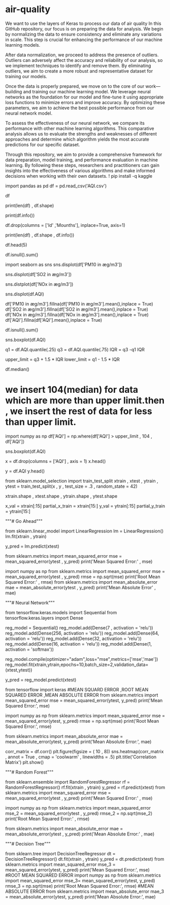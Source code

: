 # air-quality
We want to use the layers of Keras to process our data of air quality 
In this GitHub repository, our focus is on preparing the data for analysis. We begin by normalizing the data to ensure consistency and eliminate any variations in scale. This step is crucial for enhancing the performance of our machine learning models.

After data normalization, we proceed to address the presence of outliers. Outliers can adversely affect the accuracy and reliability of our analysis, so we implement techniques to identify and remove them. By eliminating outliers, we aim to create a more robust and representative dataset for training our models.

Once the data is properly prepared, we move on to the core of our work—building and training our machine learning model. We leverage neural networks as the foundation for our model and fine-tune it using appropriate loss functions to minimize errors and improve accuracy. By optimizing these parameters, we aim to achieve the best possible performance from our neural network model.

To assess the effectiveness of our neural network, we compare its performance with other machine learning algorithms. This comparative analysis allows us to evaluate the strengths and weaknesses of different approaches and determine which algorithm yields the most accurate predictions for our specific dataset.

Through this repository, we aim to provide a comprehensive framework for data preparation, model training, and performance evaluation in machine learning. By following these steps, researchers and practitioners can gain insights into the effectiveness of various algorithms and make informed decisions when working with their own datasets.
! pip install -q kaggle

import pandas as pd
df = pd.read_csv('AQI.csv')

df

print(len(df) , df.shape)

print(df.info())

df.drop(columns = ['Id' ,'Mounths'], inplace=True, axis=1)

print(len(df) , df.shape , df.info())

df.head(5)

df.isnull().sum()

import seaborn as sns
sns.displot(df['PM10 in æg/m3'])

sns.displot(df['SO2 in æg/m3'])

sns.distplot(df['NOx  in æg/m3'])

sns.displot(df.AQI)

df['PM10 in æg/m3'].fillna(df['PM10 in æg/m3'].mean(),inplace = True)
df['SO2 in æg/m3'].fillna(df['SO2 in æg/m3'].mean(),inplace = True)
df['NOx  in æg/m3'].fillna(df['NOx  in æg/m3'].mean(),inplace = True)
df['AQI'].fillna(df['AQI'].mean(),inplace = True)

df.isnull().sum()

sns.boxplot(df.AQI)

q1 = df.AQI.quantile(.25)
q3 = df.AQI.quantile(.75)
IQR = q3 -q1
IQR

upper_limit = q3 + 1.5 * IQR
lower_limit = q1 - 1.5 * IQR

df.median()

# we insert 104(median) for data which are more than upper limit.then , we insert the rest of data for less than upper limit.

import numpy as np
df['AQI'] = np.where(df['AQI'] > upper_limit , 104 , df['AQI'])

sns.boxplot(df.AQI)

x = df.drop(columns = ['AQI'] , axis = 1)
x.head()

y = df.AQI
y.head()

from sklearn.model_selection import train_test_split
xtrain , xtest , ytrain , ytest = train_test_split(x , y , test_size = .3 , random_state = 42)

xtrain.shape , xtest.shape , ytrain.shape , ytest.shape

x_val = xtrain[:15]
partial_x_train = xtrain[15:]
y_val = ytrain[:15]
partial_y_train = ytrain[15:]

"""# Go Ahead"""

from sklearn.linear_model import LinearRegression
lm = LinearRegression()
lm.fit(xtrain , ytrain)

y_pred = lm.predict(xtest)

from sklearn.metrics import mean_squared_error
mse = mean_squared_error(ytest , y_pred)
print('Mean Squared Error:' , mse)

import numpy as np
from sklearn.metrics import mean_squared_error
mse = mean_squared_error(ytest , y_pred)
rmse = np.sqrt(mse)
print('Root Mean Squared Error:' , rmse)
from sklearn.metrics import mean_absolute_error
mae = mean_absolute_error(ytest , y_pred)
print('Mean Absolute Error' , mae)

"""# Neural Network"""

from tensorflow.keras.models import Sequential
from tensorflow.keras.layers import Dense

reg_model = Sequential()
reg_model.add(Dense(7 , activation = 'relu'))
reg_model.add(Dense(256, activation = 'relu'))
reg_model.add(Dense(64, activation = 'relu'))
reg_model.add(Dense(32, activation = 'relu'))
reg_model.add(Dense(16, activation = 'relu'))
reg_model.add(Dense(1, activation = 'softmax'))


reg_model.compile(optimizer="adam",loss="mse",metrics=['mse','mae'])
reg_model.fit(xtrain,ytrain,epochs=10,batch_size=2,validation_data=(xtest,ytest))

y_pred = reg_model.predict(xtest)

from tensorflow import keras
#MEAN SQUARD ERROR ,ROOT MEAN SQUARED ERROR ,MEAN ABSOLUTE ERROR
from sklearn.metrics import mean_squared_error
mse = mean_squared_error(ytest, y_pred)
print('Mean Squared Error:', mse)

import numpy as np
from sklearn.metrics import mean_squared_error
mse = mean_squared_error(ytest, y_pred)
rmse = np.sqrt(mse)
print('Root Mean Squared Error:', rmse)

from sklearn.metrics import mean_absolute_error
mae = mean_absolute_error(ytest, y_pred)
print('Mean Absolute Error:', mae)

corr_matrix = df.corr()
plt.figure(figsize = ( 10 , 8))
sns.heatmap(corr_matrix , annot = True , cmap = 'coolwarm' , linewidths = .5)
plt.title('Correlation Matrix')
plt.show()

"""# Random Forest"""

from sklearn.ensemble import RandomForestRegressor
rf = RandomForestRegressor()
rf.fit(xtrain , ytrain)
y_pred = rf.predict(xtest)
from sklearn.metrics import mean_squared_error
mse = mean_squared_error(ytest , y_pred)
print('Mean Squared Error:' , mse)

import numpy as np
from sklearn.metrics import mean_squared_error
mse_2 = mean_squared_error(ytest , y_pred)
rmse_2 = np.sqrt(mse_2)
print('Root Mean Squared Error:' , rmse)

from sklearn.metrics import mean_absolute_error
mae = mean_absolute_error(ytest , y_pred)
print('Mean Absolute Error:' , mae)

"""# Decision Tree"""

from sklearn.tree import DecisionTreeRegressor
dt = DecisionTreeRegressor()
dt.fit(xtrain , ytrain)
y_pred = dt.predict(xtest)
from sklearn.metrics import mean_squared_error
mse_3 = mean_squared_error(ytest, y_pred)
print('Mean Squared Error:', mse)
#ROOT MEAN SQUARED ERROR
import numpy as np
from sklearn.metrics import mean_squared_error
mse_3= mean_squared_error(ytest, y_pred)
rmse_3 = np.sqrt(mse)
print('Root Mean Squared Error:', rmse)
#MEAN ABSOLUTE ERROR
from sklearn.metrics import mean_absolute_error
mae_3 = mean_absolute_error(ytest, y_pred)
print('Mean Absolute Error:', mae)
